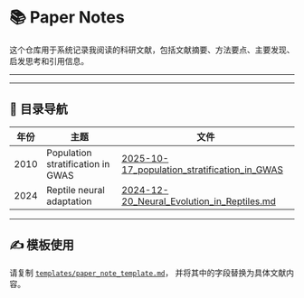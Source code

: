 # 📚 Paper Notes

这个仓库用于系统记录我阅读的科研文献，包括文献摘要、方法要点、主要发现、启发思考和引用信息。

---

---

## 🧩 目录导航

| 年份 | 主题                      | 文件                                                                                                                       |
| ---- | ------------------------- | -------------------------------------------------------------------------------------------------------------------------- |
| 2010 | Population stratification in GWAS | [2025-10-17_population_stratification_in_GWAS](2025/2025-10-17_New_approaches_to_population_stratification_in_GWAS.md) |
| 2024 | Reptile neural adaptation | [2024-12-20_Neural_Evolution_in_Reptiles.md](2024/2024-12-20_Neural_Evolution_in_Reptiles.md)                                 |

---

## ✍️ 模板使用

请复制 [`templates/paper_note_template.md`](templates/paper_note_template.md)，
并将其中的字段替换为具体文献内容。
